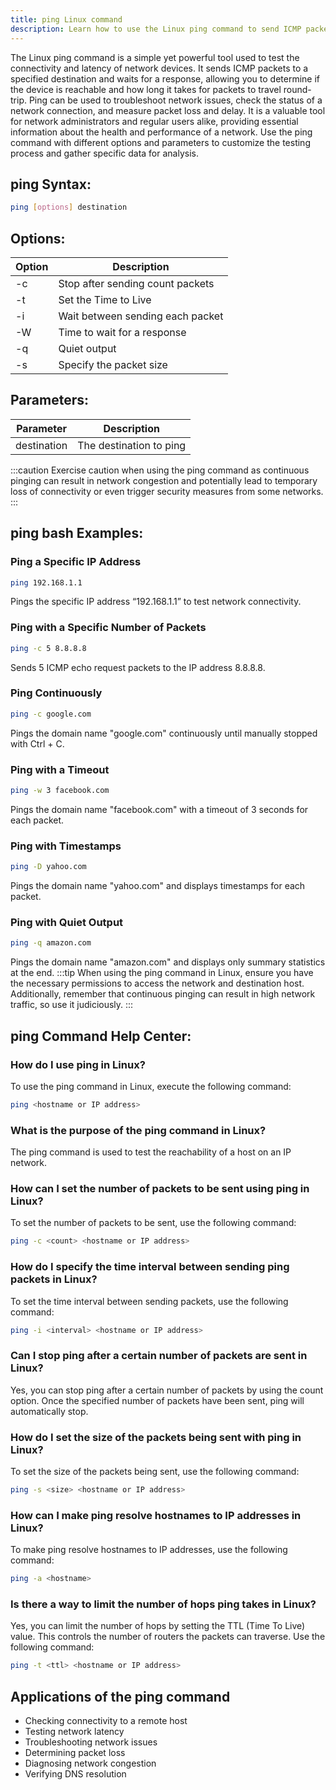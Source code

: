 ```yaml
---
title: ping Linux command
description: Learn how to use the Linux ping command to send ICMP packets to test the connectivity and latency of a network device.
---
```


The Linux ping command is a simple yet powerful tool used to test the connectivity and latency of network devices. It sends ICMP packets to a specified destination and waits for a response, allowing you to determine if the device is reachable and how long it takes for packets to travel round-trip. Ping can be used to troubleshoot network issues, check the status of a network connection, and measure packet loss and delay. It is a valuable tool for network administrators and regular users alike, providing essential information about the health and performance of a network. Use the ping command with different options and parameters to customize the testing process and gather specific data for analysis.

## ping Syntax:
```bash
ping [options] destination
```

## Options:
| Option | Description                      |
|--------|----------------------------------|
| -c     | Stop after sending count packets |
| -t     | Set the Time to Live              |
| -i     | Wait between sending each packet |
| -W     | Time to wait for a response      |
| -q     | Quiet output                     |
| -s     | Specify the packet size           |

## Parameters:
| Parameter  | Description                              |
|------------|------------------------------------------|
| destination| The destination to ping                   |

:::caution
Exercise caution when using the ping command as continuous pinging can result in network congestion and potentially lead to temporary loss of connectivity or even trigger security measures from some networks.
:::
## ping bash Examples:
### Ping a Specific IP Address
```bash
ping 192.168.1.1
```
Pings the specific IP address “192.168.1.1” to test network connectivity.

### Ping with a Specific Number of Packets
```bash
ping -c 5 8.8.8.8
```
Sends 5 ICMP echo request packets to the IP address 8.8.8.8.

### Ping Continuously
```bash
ping -c google.com
```
Pings the domain name "google.com" continuously until manually stopped with Ctrl + C.

### Ping with a Timeout
```bash
ping -w 3 facebook.com
```
Pings the domain name "facebook.com" with a timeout of 3 seconds for each packet.

### Ping with Timestamps
```bash
ping -D yahoo.com
```
Pings the domain name "yahoo.com" and displays timestamps for each packet.

### Ping with Quiet Output
```bash
ping -q amazon.com
```
Pings the domain name "amazon.com" and displays only summary statistics at the end.
:::tip
When using the ping command in Linux, ensure you have the necessary permissions to access the network and destination host. Additionally, remember that continuous pinging can result in high network traffic, so use it judiciously.
:::

## ping Command Help Center:

### How do I use ping in Linux?
To use the ping command in Linux, execute the following command:
```bash
ping <hostname or IP address>
```

### What is the purpose of the ping command in Linux?
The ping command is used to test the reachability of a host on an IP network.

### How can I set the number of packets to be sent using ping in Linux?
To set the number of packets to be sent, use the following command:
```bash
ping -c <count> <hostname or IP address>
```

### How do I specify the time interval between sending ping packets in Linux?
To set the time interval between sending packets, use the following command:
```bash
ping -i <interval> <hostname or IP address>
```

### Can I stop ping after a certain number of packets are sent in Linux?
Yes, you can stop ping after a certain number of packets by using the count option. Once the specified number of packets have been sent, ping will automatically stop.

### How do I set the size of the packets being sent with ping in Linux?
To set the size of the packets being sent, use the following command:
```bash
ping -s <size> <hostname or IP address>
```

### How can I make ping resolve hostnames to IP addresses in Linux?
To make ping resolve hostnames to IP addresses, use the following command:
```bash
ping -a <hostname>
```

### Is there a way to limit the number of hops ping takes in Linux?
Yes, you can limit the number of hops by setting the TTL (Time To Live) value. This controls the number of routers the packets can traverse. Use the following command:
```bash
ping -t <ttl> <hostname or IP address>
```
## Applications of the ping command

- Checking connectivity to a remote host
- Testing network latency
- Troubleshooting network issues
- Determining packet loss
- Diagnosing network congestion
- Verifying DNS resolution